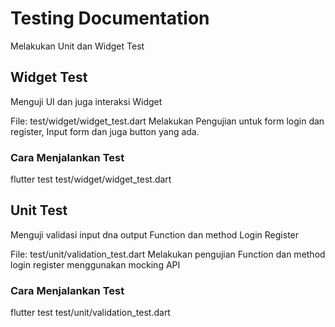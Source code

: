 
# Testing Documentation

Melakukan Unit dan Widget Test

## Widget Test

Menguji UI dan juga interaksi Widget

File: test/widget/widget_test.dart
Melakukan Pengujian untuk form login dan register, Input form dan juga button yang ada.

### Cara Menjalankan Test

flutter test test/widget/widget_test.dart

## Unit Test

Menguji validasi input dna output Function dan method Login Register

File: test/unit/validation_test.dart
Melakukan pengujian Function dan method login register menggunakan mocking API

### Cara Menjalankan Test

flutter test test/unit/validation_test.dart

